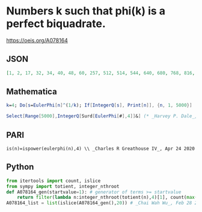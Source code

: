 # Numbers k such that phi\(k\) is a perfect biquadrate\.
https://oeis.org/A078164
## JSON
```JSON
[1, 2, 17, 32, 34, 40, 48, 60, 257, 512, 514, 544, 640, 680, 768, 816, 960, 1020, 1297, 1387, 1417, 1729, 1971, 2109, 2223, 2289, 2331, 2445, 2457, 2565, 2594, 2608, 2774, 2812, 2834, 2835, 3052, 3260, 3458, 3888, 3912, 3924, 3942, 3996, 4104, 4212, 4218]
```
## Mathematica
```Mathematica
k=4; Do[s=EulerPhi[n]^(1/k); If[IntegerQ[s], Print[n]], {n, 1, 5000}]
```
```Mathematica
Select[Range[5000],IntegerQ[Surd[EulerPhi[#],4]]&] (* _Harvey P. Dale_, Apr 30 2015 *)
```
## PARI
```PARI
is(n)=ispower(eulerphi(n),4) \\ _Charles R Greathouse IV_, Apr 24 2020
```
## Python
```Python
from itertools import count, islice
from sympy import totient, integer_nthroot
def A078164_gen(startvalue=1): # generator of terms >= startvalue
    return filter(lambda n:integer_nthroot(totient(n),4)[1], count(max(1,startvalue)))
A078164_list = list(islice(A078164_gen(),20)) # _Chai Wah Wu_, Feb 28 2023
```
